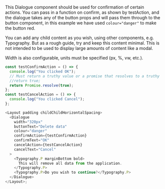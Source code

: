 This Dialogue component should be used for confirmation of certain actions. You can pass in a function on confirm, as shown by testAction, and the dialogue takes any of the button props and will pass them through to the button component, in this example we have used `colour="danger"` to make the button red.

You can add any child content as you wish, using other components, e.g. Typography. But as a rough guide, try and keep this content minimal. This is not intended to be used to display large amounts of content like a modal.

Width is also configurable, units must be specified (px, %, vw, etc.).

```js
const testConfirmAction = () => {
  console.log("You clicked OK");
  // Must return a truthy value or a promise that resolves to a truthy value in order to close the dialogue
  //return true;
  return Promise.resolve(true);
};
const testCancelAction = () => {
  console.log("You clicked Cancel");
};

<Layout padding childChildHorizontalSpacing>
  <Dialogue
    width="320px"
    buttonText="Delete data"
    colour="danger"
    confirmAction={testConfirmAction}
    confirmText="OK"
    cancelAction={testCancelAction}
    cancelText="Cancel"
  >
    <Typography.P marginBottom bold>
      This will remove all data from the application.
    </Typography.P>
    <Typography.P>Do you wish to continue?</Typography.P>
  </Dialogue>
</Layout>;
```